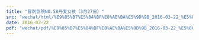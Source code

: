 ```yaml
---
title: "冒刺影院NO.58丹麦女孩（3月27日）"
src: "wechat/html/%E9%85%B7%E5%84%BF%E8%AE%BA%E5%9D%9B_2016-03-22_%E5%86%92%E5%88%BA%E5%BD%B1%E9%99%A2NO.58%E4%B8%B9%E9%BA%A6%E5%A5%B3%E5%AD%A9%EF%BC%883%E6%9C%8827%E6%97%A5%EF%BC%89.html"
date: 2016-03-22
pdf: "wechat/pdf/%E9%85%B7%E5%84%BF%E8%AE%BA%E5%9D%9B_2016-03-22_%E5%86%92%E5%88%BA%E5%BD%B1%E9%99%A2NO.58%E4%B8%B9%E9%BA%A6%E5%A5%B3%E5%AD%A9%EF%BC%883%E6%9C%8827%E6%97%A5%EF%BC%89.pdf"
---
```

